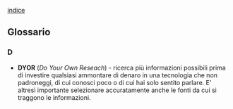 [indice](README.md)
## Glossario
### D
* <a name="dyor"></a>__DYOR__ (_Do Your Own Reseach_) - ricerca più informazioni possibili prima di investire qualsiasi ammontare di denaro in una tecnologia che non padroneggi, di cui conosci poco o di cui hai solo sentito parlare. E' altresì importante selezionare accuratamente anche le fonti da cui si traggono le informazioni.
